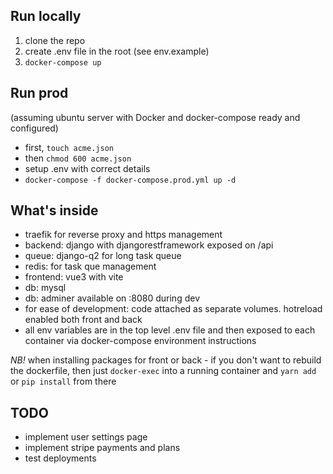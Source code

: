 ## Run locally

1. clone the repo
2. create .env file in the root (see env.example)
3. `docker-compose up`

## Run prod
(assuming ubuntu server with Docker and docker-compose ready and configured)

- first, `touch acme.json`
- then `chmod 600 acme.json`
- setup .env with correct details
- `docker-compose -f docker-compose.prod.yml up -d`

## What's inside

- traefik for reverse proxy and https management
- backend: django with djangorestframework exposed on /api
- queue: django-q2 for long task queue
- redis: for task que management
- frontend: vue3 with vite
- db: mysql
- db: adminer available on :8080 during dev
- for ease of development: code attached as separate volumes. hotreload enabled both front and back
- all env variables are in the top level .env file and then exposed to each container via docker-compose environment instructions

*NB!* when installing packages for front or back - if you don't want to rebuild the dockerfile, then just `docker-exec` into a running container and `yarn add` or `pip install` from there

## TODO

- implement user settings page
- implement stripe payments and plans
- test deployments
